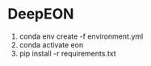 # DeepEON

1. conda env create -f environment.yml
2. conda activate eon 
3. pip install -r requirements.txt